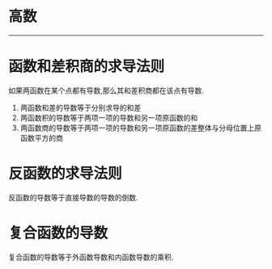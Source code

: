 # 高数

---

# 函数和差积商的求导法则

如果两函数在某个点都有导数,那么其和差积商都在该点有导数.

1. 两函数和差的导数等于分别求导的和差
2. 两函数积的导数等于两项一项的导数和另一项原函数的和
3. 两函数商的导数等于两项一项的导数和另一项原函数的差整体与分母位置上原函数平方的商

# 反函数的求导法则

反函数的导数等于直接导数的导数的倒数.

# 复合函数的导数

复合函数的导数等于外函数导数和内函数导数的乘积.

